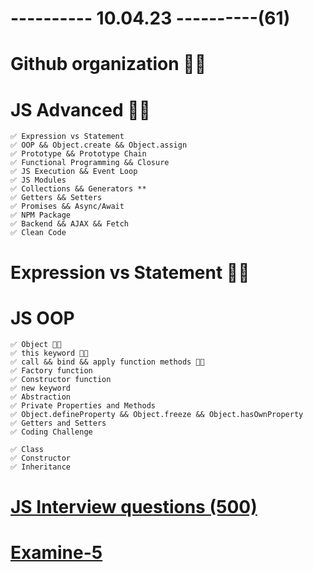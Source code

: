 # ---------- 10.04.23 ----------(61)

# Github organization 👍🏻

# JS Advanced 👍🏻

    ✅ Expression vs Statement
    ✅ OOP && Object.create && Object.assign
    ✅ Prototype && Prototype Chain
    ✅ Functional Programming && Closure
    ✅ JS Execution && Event Loop
    ✅ JS Modules
    ✅ Collections && Generators **
    ✅ Getters && Setters
    ✅ Promises && Async/Await
    ✅ NPM Package
    ✅ Backend && AJAX && Fetch
    ✅ Clean Code

# Expression vs Statement 👍🏻

# JS OOP

    ✅ Object 👍🏻
    ✅ this keyword 👍🏻
    ✅ call && bind && apply function methods 👍🏻
    ✅ Factory function
    ✅ Constructor function
    ✅ new keyword
    ✅ Abstraction
    ✅ Private Properties and Methods
    ✅ Object.defineProperty && Object.freeze && Object.hasOwnProperty
    ✅ Getters and Setters
    ✅ Coding Challenge

    ✅ Class
    ✅ Constructor
    ✅ Inheritance

# [JS Interview questions (500)](https://github.com/sudheerj/javascript-interview-questions)

# [Examine-5](https://bit.ly/3ZPocak)
